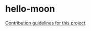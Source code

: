 # hello-moon

[Contribution guidelines for this project](../../../hello-earth/5th-Test/2ndTestFile)
